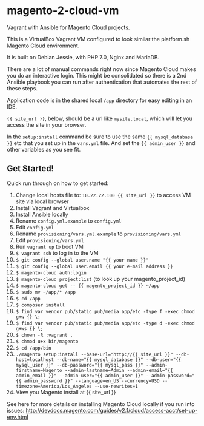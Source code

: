 # magento-2-cloud-vm

Vagrant with Ansible for Magento Cloud projects.

This is a VirtualBox Vagrant VM configured to look similar the platform.sh Magento Cloud environment.

It is built on Debian Jessie, with PHP 7.0, Nginx and MariaDB.

There are a lot of manual commands right now since Magento Cloud makes you do an interactive login. This might be consolidated so there is a 2nd Ansible playbook you can run after authentication that automates the rest of these steps.

Application code is in the shared local `/app` directory for easy editing in an IDE.

`{{ site_url }}`, below, should be a url like `mysite.local`, which will let you access the site in your browser.

In the `setup:install` command be sure to use the same `{{ mysql_database }}` etc that you set up in the `vars.yml` file. And set the `{{ admin_user }}` and other variables as you see fit.

## Get Started!

Quick run through on how to get started:

1. Change local hosts file to: `10.22.22.100 {{ site_url }}` to access VM site via local browser
2. Install Vagrant and Virtualbox
3. Install Ansible locally
4. Rename `config.yml.example` to `config.yml`
5. Edit `config.yml`
6. Rename `provisioning/vars.yml.example` to `provisioning/vars.yml`
7. Edit `provisioning/vars.yml`
8. Run `vagrant up` to boot VM
9. `$ vagrant ssh` to log in to the VM
10. `$ git config --global user.name "{{ your name }}"`
11. `$ git config --global user.email {{ your e-mail address }}`
12. `$ magento-cloud auth:login`
13. `$ magento-cloud project:list` (to look up your magento_project_id)
14. `$ magento-cloud get -- {{ magento_project_id }} ~/app`
15. `$ sudo mv ~/app/* /app`
16. `$ cd /app`
17. `$ composer install`
18. `$ find var vendor pub/static pub/media app/etc -type f -exec chmod g+w {} \;`
19. `$ find var vendor pub/static pub/media app/etc -type d -exec chmod g+ws {} \;`
20. `$ chown -R :vagrant .`
21. `$ chmod u+x bin/magento`
22. `$ cd /app/bin`
23. `./magento setup:install --base-url="http://{{ site_url }}" --db-host=localhost --db-name="{{ mysql_database }}" --db-user="{{ mysql_user }}" --db-password="{{ mysql_pass }}" --admin-firstname=Magento --admin-lastname=Admin --admin-email="{{ admin_email }}" --admin-user="{{ admin_user }}" --admin-password="{{ admin_password }}" --language=en_US --currency=USD --timezone=America/Los_Angeles --use-rewrites=1`
24. View you Magento install at {{ site_url }}

See here for more details on installing Magento Cloud locally if you run into issues:
http://devdocs.magento.com/guides/v2.1/cloud/access-acct/set-up-env.html
